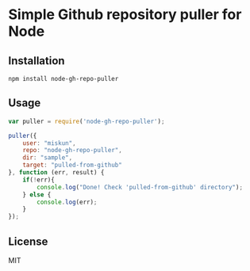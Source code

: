 # Simple Github repository puller for Node

## Installation

```
npm install node-gh-repo-puller
```

## Usage

```js
var puller = require('node-gh-repo-puller');

puller({
    user: "miskun",
    repo: "node-gh-repo-puller",
    dir: "sample",
    target: "pulled-from-github"
}, function (err, result) {
	if(!err){
	    console.log("Done! Check 'pulled-from-github' directory");
	} else {
    	console.log(err);
	}
});
```

## License

MIT